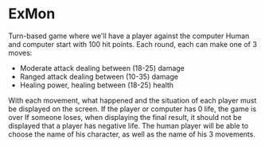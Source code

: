 # ExMon

Turn-based game where we'll have a player against the computer
Human and computer start with 100 hit points.
Each round, each can make one of 3 moves:
- Moderate attack dealing between (18-25) damage
- Ranged attack dealing between (10-35) damage
- Healing power, healing between (18-25) health

With each movement, what happened and the situation of each player must be displayed on the screen.
If the player or computer has 0 life, the game is over
If someone loses, when displaying the final result, it should not be displayed that a player has negative life.
The human player will be able to choose the name of his character, as well as the name of his 3 movements.

